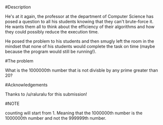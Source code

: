 #Description

He's at it again, the professor at the department of Computer Science has posed a question to all his students knowing that they can't brute-force it. He wants them all to think about the efficiency of their algorithms and how they could possibly reduce the execution time.

He posed the problem to his students and then smugly left the room in the mindset that none of his students would complete the task on time (maybe because the program would still be running!).

#The problem

What is the 1000000th number that is not divisble by any prime greater than 20?

#Acknowledgements

Thanks to /u/raluralu for this submission!


#NOTE 

counting will start from 1. Meaning that the 1000000th number is the 1000000th number and not the 999999th number.
